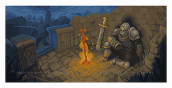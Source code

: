 

</p alaing="center">
<img src="https://github.com/Higlik/Higlik/blob/main/Background.gif" />
<p aling="center">

  
  
